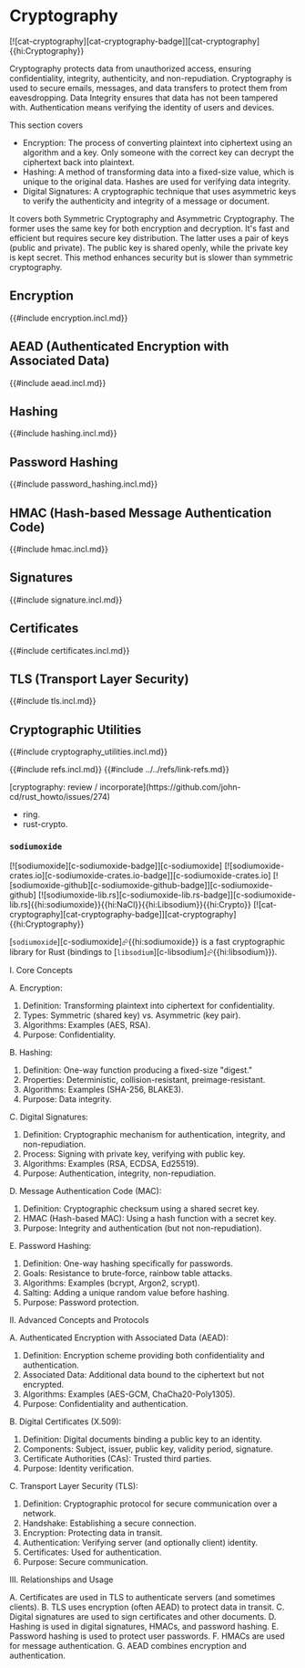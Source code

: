 # Cryptography

[![cat-cryptography][cat-cryptography-badge]][cat-cryptography]{{hi:Cryptography}}

Cryptography protects data from unauthorized access, ensuring confidentiality, integrity, authenticity, and non-repudiation. Cryptography is used to secure emails, messages, and data transfers to protect them from eavesdropping. Data Integrity ensures that data has not been tampered with. Authentication means verifying the identity of users and devices.

This section covers

- Encryption: The process of converting plaintext into ciphertext using an algorithm and a key. Only someone with the correct key can decrypt the ciphertext back into plaintext.
- Hashing: A method of transforming data into a fixed-size value, which is unique to the original data. Hashes are used for verifying data integrity.
- Digital Signatures: A cryptographic technique that uses asymmetric keys to verify the authenticity and integrity of a message or document.

It covers both Symmetric Cryptography and Asymmetric Cryptography. The former uses the same key for both encryption and decryption. It's fast and efficient but requires secure key distribution. The latter uses a pair of keys (public and private). The public key is shared openly, while the private key is kept secret. This method enhances security but is slower than symmetric cryptography.

## Encryption

{{#include encryption.incl.md}}

## AEAD (Authenticated Encryption with Associated Data)

{{#include aead.incl.md}}

## Hashing

{{#include hashing.incl.md}}

## Password Hashing

{{#include password_hashing.incl.md}}

## HMAC (Hash-based Message Authentication Code)

{{#include hmac.incl.md}}

## Signatures

{{#include signature.incl.md}}

## Certificates

{{#include certificates.incl.md}}

## TLS (Transport Layer Security)

{{#include tls.incl.md}}

## Cryptographic Utilities

{{#include cryptography_utilities.incl.md}}

{{#include refs.incl.md}}
{{#include ../../refs/link-refs.md}}

<div class="hidden">
[cryptography: review / incorporate](https://github.com/john-cd/rust_howto/issues/274)

- ring.
- rust-crypto.

### `sodiumoxide`

[![sodiumoxide][c-sodiumoxide-badge]][c-sodiumoxide] [![sodiumoxide-crates.io][c-sodiumoxide-crates.io-badge]][c-sodiumoxide-crates.io] [![sodiumoxide-github][c-sodiumoxide-github-badge]][c-sodiumoxide-github] [![sodiumoxide-lib.rs][c-sodiumoxide-lib.rs-badge]][c-sodiumoxide-lib.rs]{{hi:sodiumoxide}}{{hi:NaCl}}{{hi:Libsodium}}{{hi:Crypto}} [![cat-cryptography][cat-cryptography-badge]][cat-cryptography]{{hi:Cryptography}}

[`sodiumoxide`][c-sodiumoxide]⮳{{hi:sodiumoxide}} is a fast cryptographic library for Rust (bindings to [`libsodium`][c-libsodium]⮳{{hi:libsodium}}).

I. Core Concepts

A. Encryption:

1. Definition: Transforming plaintext into ciphertext for confidentiality.
2. Types: Symmetric (shared key) vs. Asymmetric (key pair).
3. Algorithms: Examples (AES, RSA).
4. Purpose: Confidentiality.

B. Hashing:

1. Definition: One-way function producing a fixed-size "digest."
2. Properties: Deterministic, collision-resistant, preimage-resistant.
3. Algorithms: Examples (SHA-256, BLAKE3).
4. Purpose: Data integrity.

C. Digital Signatures:

1. Definition: Cryptographic mechanism for authentication, integrity, and non-repudiation.
2. Process: Signing with private key, verifying with public key.
3. Algorithms: Examples (RSA, ECDSA, Ed25519).
4. Purpose: Authentication, integrity, non-repudiation.

D. Message Authentication Code (MAC):

1. Definition: Cryptographic checksum using a shared secret key.
2. HMAC (Hash-based MAC): Using a hash function with a secret key.
3. Purpose: Integrity and authentication (but not non-repudiation).

E. Password Hashing:

1. Definition: One-way hashing specifically for passwords.
2. Goals: Resistance to brute-force, rainbow table attacks.
3. Algorithms: Examples (bcrypt, Argon2, scrypt).
4. Salting: Adding a unique random value before hashing.
5. Purpose: Password protection.

II. Advanced Concepts and Protocols

A. Authenticated Encryption with Associated Data (AEAD):

1. Definition: Encryption scheme providing both confidentiality and authentication.
2. Associated Data: Additional data bound to the ciphertext but not encrypted.
3. Algorithms: Examples (AES-GCM, ChaCha20-Poly1305).
4. Purpose: Confidentiality and authentication.

B. Digital Certificates (X.509):

1. Definition: Digital documents binding a public key to an identity.
2. Components: Subject, issuer, public key, validity period, signature.
3. Certificate Authorities (CAs): Trusted third parties.
4. Purpose: Identity verification.

C. Transport Layer Security (TLS):

1. Definition: Cryptographic protocol for secure communication over a network.
2. Handshake: Establishing a secure connection.
3. Encryption: Protecting data in transit.
4. Authentication: Verifying server (and optionally client) identity.
5. Certificates: Used for authentication.
6. Purpose: Secure communication.

III. Relationships and Usage

A. Certificates are used in TLS to authenticate servers (and sometimes clients).
B. TLS uses encryption (often AEAD) to protect data in transit.
C. Digital signatures are used to sign certificates and other documents.
D. Hashing is used in digital signatures, HMACs, and password hashing.
E. Password hashing is used to protect user passwords.
F. HMACs are used for message authentication.
G. AEAD combines encryption and authentication.
</div>
